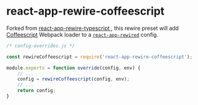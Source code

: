 # react-app-rewire-coffeescript

Forked from [react-app-rewire-typescript
](https://github.com/lwd-technology/react-app-rewire-typescript), this rewire preset will add [Coffeescript](http://coffeescript.org/) Webpack loader to a [`react-app-rewired`](https://github.com/timarney/react-app-rewired) config.

```js
/* config-overrides.js */

const rewireCoffeescript = require('react-app-rewire-coffeescript');

module.exports = function override(config, env) {
    // ...
    config = rewireCoffeescript(config, env);
    // ...
    return config;
}
```
